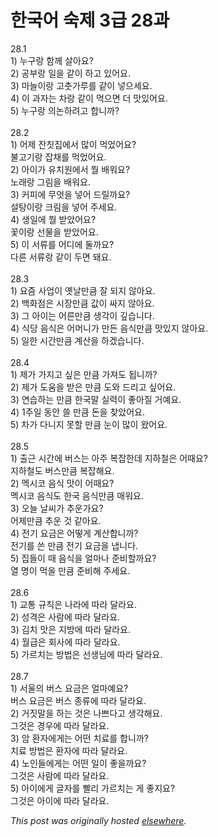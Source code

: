 # 한국어 숙제 3급 28과

<p>28.1<br>1) &#45572;&#44396;&#46993; &#54632;&#44760; &#49332;&#50500;&#50836;?<br>2) &#44277;&#48512;&#46993; &#51068;&#51012; &#44057;&#51060; &#54616;&#44256; &#51080;&#50612;&#50836;.<br>3) &#47560;&#45720;&#51060;&#46993; &#44256;&#52647;&#44032;&#47336;&#47484; &#44057;&#51060; &#45347;&#51004;&#49464;&#50836;.<br>4) &#51060; &#44284;&#51088;&#45716; &#52264;&#46993; &#44057;&#51060; &#47673;&#51004;&#47732; &#45908; &#47579;&#51080;&#50612;&#50836;.<br>5) &#45572;&#44396;&#46993; &#51032;&#45436;&#54616;&#47140;&#44256; &#54633;&#45768;&#44620;?<br><br>28.2<br>1) &#50612;&#51228; &#51092;&#52843;&#51665;&#50640;&#49436; &#47566;&#51060; &#47673;&#50632;&#50612;&#50836;?<br>&#48520;&#44256;&#44592;&#46993; &#51105;&#52292;&#47484; &#47673;&#50632;&#50612;&#50836;.<br>2) &#50500;&#51060;&#44032; &#50976;&#52824;&#50896;&#50640;&#49436; &#47960; &#48176;&#50892;&#50836;?<br>&#45432;&#47000;&#46993; &#44536;&#47548;&#51012; &#48176;&#50892;&#50836;.<br>3) &#52964;&#54588;&#50640; &#47924;&#50631;&#51012; &#45347;&#50612; &#46300;&#47540;&#44620;&#50836;?<br>&#49444;&#53461;&#51060;&#46993; &#53356;&#47548;&#51012; &#45347;&#50612; &#51452;&#49464;&#50836;.<br>4) &#49373;&#51068;&#50640; &#47960; &#48155;&#50520;&#50612;&#50836;?<br>&#44867;&#51060;&#46993; &#49440;&#47932;&#51012; &#48155;&#50520;&#50612;&#50836;.<br>5) &#51060; &#49436;&#47448;&#47484; &#50612;&#46356;&#50640; &#46168;&#44620;&#50836;?<br>&#45796;&#47480; &#49436;&#47448;&#46993; &#44057;&#51060; &#46160;&#47732; &#46076;&#50836;.<br><br>28.3<br>1) &#50836;&#51608; &#49324;&#50629;&#51060; &#50715;&#45216;&#47564;&#53372; &#51096; &#46104;&#51648; &#50506;&#50500;&#50836;.<br>2) &#48177;&#54868;&#51216;&#51008; &#49884;&#51109;&#47564;&#53372; &#44050;&#51060; &#49912;&#51648; &#50506;&#50500;&#50836;.<br>3) &#44536; &#50500;&#51060;&#45716; &#50612;&#47480;&#47564;&#53372; &#49373;&#44033;&#51060; &#44618;&#49845;&#45768;&#45796;.<br>4) &#49885;&#45817; &#51020;&#49885;&#51008; &#50612;&#47672;&#45768;&#44032; &#47564;&#46304; &#51020;&#49885;&#47564;&#53372; &#47579;&#51080;&#51648; &#50506;&#50500;&#50836;.<br>5) &#51068;&#54620; &#49884;&#44036;&#47564;&#53372; &#44228;&#49328;&#51012; &#54616;&#44192;&#49845;&#45768;&#45796;.<br><br>28.4<br>1) &#51228;&#44032; &#44032;&#51648;&#44256; &#49910;&#51008; &#47564;&#53372; &#44032;&#51256;&#46020; &#46121;&#45768;&#44620;?<br>2) &#51228;&#44032; &#46020;&#50880;&#51012; &#48155;&#51008; &#47564;&#53372; &#46020;&#50752; &#46300;&#47532;&#44256; &#49910;&#50612;&#50836;.<br>3) &#50672;&#49845;&#54616;&#45716; &#47564;&#53372; &#54620;&#44397;&#47568; &#49892;&#47141;&#51060; &#51339;&#50500;&#51656; &#44144;&#50696;&#50836;.<br>4) 1&#51452;&#51068; &#46041;&#50504; &#50424; &#47564;&#53372; &#46024;&#51012; &#52286;&#50520;&#50612;&#50836;.<br>5) &#52264;&#44032; &#45796;&#45768;&#51648; &#47803;&#54624; &#47564;&#53372; &#45576;&#51060; &#47566;&#51060; &#50772;&#50612;&#50836;.<br><br>28.5<br>1) &#52636;&#44540; &#49884;&#44036;&#50640; &#48260;&#49828;&#45716; &#50500;&#51452; &#48373;&#51105;&#54620;&#45936; &#51648;&#54616;&#52384;&#51008; &#50612;&#46412;&#50836;?<br>&#51648;&#54616;&#52384;&#46020; &#48260;&#49828;&#47564;&#53372; &#48373;&#51105;&#54644;&#50836;.<br>2) &#47701;&#49884;&#53076; &#51020;&#49885; &#47579;&#51060; &#50612;&#46412;&#50836;?<br>&#47701;&#49884;&#53076; &#51020;&#49885;&#46020; &#54620;&#44397; &#51020;&#49885;&#47564;&#53372; &#47588;&#50892;&#50836;.<br>3) &#50724;&#45720; &#45216;&#50472;&#44032; &#52628;&#50868;&#44032;&#50836;?<br>&#50612;&#51228;&#47564;&#53372; &#52628;&#50868; &#44163; &#44057;&#50500;&#50836;.<br>4) &#51204;&#44592; &#50836;&#44552;&#51008; &#50612;&#46523;&#44172; &#44228;&#49328;&#54633;&#45768;&#44620;?<br>&#51204;&#44592;&#47484; &#50420; &#47564;&#53372; &#51204;&#44592; &#50836;&#44552;&#51012; &#45253;&#45768;&#45796;.<br>5) &#51665;&#46308;&#51060; &#46412; &#51020;&#49885;&#51012; &#50620;&#47560;&#45208; &#51456;&#48708;&#54624;&#44620;&#50836;?<br>&#50676; &#47749;&#51060; &#47673;&#51012; &#47564;&#53372; &#51456;&#48708;&#54644; &#51452;&#49464;&#50836;.<br><br>28.6<br>1) &#44368;&#53685; &#44508;&#52825;&#51008; &#45208;&#46972;&#50640; &#46384;&#46972; &#45804;&#46972;&#50836;.<br>2) &#49457;&#44201;&#51008; &#49324;&#46988;&#50640; &#46384;&#46972; &#45804;&#46972;&#50836;.<br>3) &#44608;&#52824; &#47579;&#51008; &#51648;&#48169;&#50640; &#46384;&#46972; &#45804;&#46972;&#50836;.<br>4) &#50900;&#44553;&#51008; &#54924;&#49324;&#50640; &#46384;&#46972; &#45804;&#46972;&#50836;.<br>5) &#44032;&#47476;&#52824;&#45716; &#48169;&#48277;&#51008; &#49440;&#49373;&#45784;&#50640; &#46384;&#46972; &#45804;&#46972;&#50836;.<br><br>28.7<br>1) &#49436;&#50872;&#51032; &#48260;&#49828; &#50836;&#44552;&#51008; &#50620;&#47560;&#50696;&#50836;?<br>&#48260;&#49828; &#50836;&#44552;&#51008; &#48260;&#49828; &#51333;&#47448;&#50640; &#46384;&#46972; &#45804;&#46972;&#50836;.<br>2) &#44144;&#51667;&#47568;&#51012; &#54616;&#45716; &#44163;&#51008; &#45208;&#49240;&#45796;&#44256; &#49373;&#44033;&#54644;&#50836;.<br>&#44536;&#44163;&#51008; &#44221;&#50864;&#50640; &#46384;&#46972; &#45804;&#46972;&#50836;.<br>3) &#50516; &#54872;&#51088;&#50640;&#44172;&#45716; &#50612;&#46500; &#52824;&#47308;&#47484; &#54633;&#45768;&#44620;?<br>&#52824;&#47308; &#48169;&#48277;&#51008; &#54872;&#51088;&#50640; &#46384;&#46972; &#45804;&#46972;&#50836;.<br>4) &#45432;&#51064;&#46308;&#50640;&#44172;&#45716; &#50612;&#46500; &#51068;&#51060; &#51339;&#51012;&#44620;&#50836;?<br>&#44536;&#44163;&#51008; &#49324;&#46988;&#50640; &#46384;&#46972; &#45804;&#46972;&#50836;.<br>5) &#50500;&#51060;&#50640;&#44172; &#44544;&#51088;&#47484; &#48744;&#47532; &#44032;&#47476;&#52824;&#45716; &#44172; &#51339;&#51648;&#50836;?<br>&#44536;&#44163;&#51008; &#50500;&#51060;&#50640; &#46384;&#46972; &#45804;&#46972;&#50836;.</p>


*This post was originally hosted [elsewhere](http://planspace.blogspot.com/2009/05/3-28.html).*
